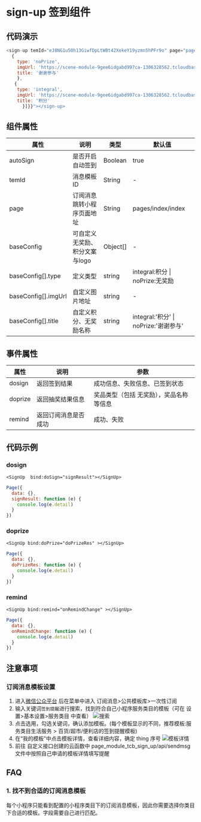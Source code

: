# sign-up 签到组件

## 代码演示

```js
<sign-up temId="eJ8NG1u50h13GiwfDpLtWBt42XekeY19yzmn5hPFr9o" page="pages/index/index" autoSign="true" baseConfig = "{{[
  {
    type: 'noPrize',
    imgUrl: 'https://scene-module-9gee6idgabd997ca-1306328562.tcloudbaseapp.com/signIn/images/happy.svg',
    title: '谢谢参与'
    },
   {
    type: 'integral',
    imgUrl: 'https://scene-module-9gee6idgabd997ca-1306328562.tcloudbaseapp.com/signIn/images/gold-logo.png',
    title: '积分'
      }]}}"></sign-up>
```

## 组件属性

| 属性                | 说明                                  | 类型     | 默认值                             |
| ------------------- | ------------------------------------- | -------- | ---------------------------------- |
| autoSign            | 是否开启自动签到                      | Boolean  | true                               |
| temId               | 消息模板ID                            | String   | -                                  |
| page                | 订阅消息跳转小程序页面地址            | String   | pages/index/index                  |
| baseConfig          | 可自定义无奖励、积分文案与logo        | Object[] | -                                  |
| baseConfig[].type   | 定义类型  | string   | integral:积分 \| noPrize:无奖励                                 |
| baseConfig[].imgUrl | 自定义图片地址                        | string   | -                                  |
| baseConfig[].title  | 自定义积分、无奖励名称                | string   | integral:'积分' \|  noPrize:'谢谢参与' |

## 事件属性
| 属性                | 说明                                  | 参数 |
| ------------------- | ------------------------------------- | ------------------- |
| dosign            | 返回签到结果                      | 成功信息、失败信息、已签到状态 |
| doprize               | 返回抽奖结果信息               | 奖品类型（包括 无奖励），奖品名称 等信息 |
| remind                | 返回订阅消息是否成功            | 成功、失败 |

## 代码示例
### dosign
```
<SignUp  bind:doSign="signResult"></SignUp>
```
```js
Page({
  data: {},
  signResult: function (e) {
    console.log(e.detail)
  }
})
```
### doprize
```
<SignUp bind:doPrize="doPrizeRes" ></SignUp>
```
```js
Page({
  data: {},
  doPrizeRes: function (e) {
    console.log(e.detail)
  }
})
```
### remind
```
<SignUp bind:remind="onRemindChange" ></SignUp>
```
```js
Page({
  data: {},
  onRemindChange: function (e) {
    console.log(e.detail)
  }
})
```

## 注意事项

### 订阅消息模板设置

1. 进入[微信公众平台](https://mp.weixin.qq.com/) 后在菜单中进入 订阅消息>公共模板库>一次性订阅 
2. 输入关键词`签到提醒`进行搜索，找到符合自己小程序服务类目的模板（可在 设置>基本设置>服务类目 中查看）
![搜索](https://qcloudimg.tencent-cloud.cn/raw/eefc58f8c8e865ded2bfeb62fce3becb.png)
3. 点击选用，勾选关键词，确认添加模板。(每个模板显示的不同，推荐模板:服务类目生活服务 > 百货/超市/便利店的签到提醒模板)
4. 在“我的模板”中点击模板详情，查看详细内容，确定 thing 序号
![模板详情](https://qcloudimg.tencent-cloud.cn/raw/94efdede217c338c7d856e80e85c6e0b.png)
5. 前往 自定义接口创建的云函数中 page_module_tcb_sign_up/api/sendmsg 文件中按照自己申请的模板详情填写提醒

## FAQ
### 1. 找不到合适的订阅消息模板
每个小程序只能看到配置的小程序类目下的订阅消息模板，因此你需要选择你类目下合适的模板。字段需要自己进行匹配。
